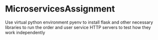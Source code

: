 # MicroservicesAssignment

Use virtual python environment pyenv to install flask and other necessary libraries to run the order and user service HTTP servers to
test how they work independently